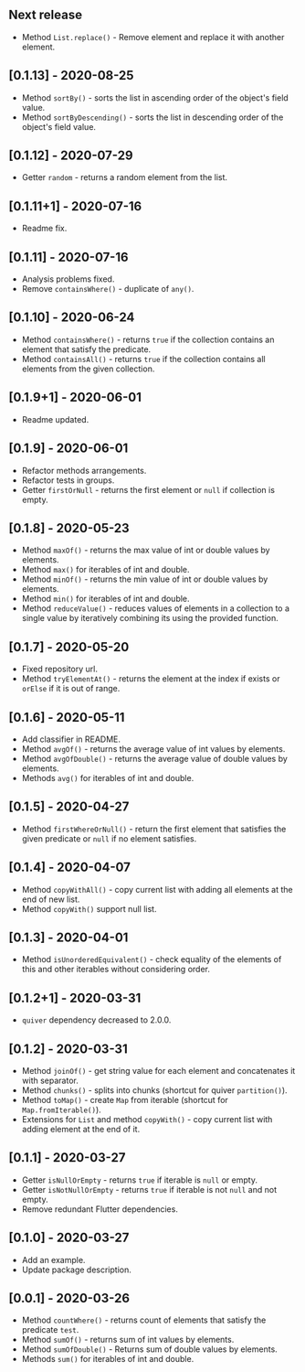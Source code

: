 ## Next release

* Method `List.replace()` - Remove element and replace it with another element.

## [0.1.13] - 2020-08-25

* Method `sortBy()` - sorts the list in ascending order of the object's field value.
* Method `sortByDescending()` - sorts the list in descending order of the object's field value.

## [0.1.12] - 2020-07-29

* Getter `random` - returns a random element from the list.

## [0.1.11+1] - 2020-07-16

* Readme fix.

## [0.1.11] - 2020-07-16

* Analysis problems fixed.
* Remove `containsWhere()` - duplicate of `any()`.

## [0.1.10] - 2020-06-24

* Method `containsWhere()` - returns `true` if the collection contains an element that satisfy the predicate.
* Method `containsAll()` - returns `true` if the collection contains all elements from the given collection.

## [0.1.9+1] - 2020-06-01

* Readme updated.

## [0.1.9] - 2020-06-01

* Refactor methods arrangements.
* Refactor tests in groups.
* Getter `firstOrNull` -  returns the first element or `null` if collection is empty.

## [0.1.8] - 2020-05-23

* Method `maxOf()` - returns the max value of int or double values by elements.
* Method `max()` for iterables of int and double.
* Method `minOf()` - returns the min value of int or double values by elements.
* Method `min()` for iterables of int and double.
* Method `reduceValue()` - reduces values of elements in a collection to a single value
by iteratively combining its using the provided function.

## [0.1.7] - 2020-05-20

* Fixed repository url.
* Method `tryElementAt()` - returns the element at the index if exists or `orElse` if it is out of range.

## [0.1.6] - 2020-05-11

* Add classifier in README.
* Method `avgOf()` - returns the average value of int values by elements.
* Method `avgOfDouble()` - returns the average value of double values by elements.
* Methods `avg()` for iterables of int and double.

## [0.1.5] - 2020-04-27

* Method `firstWhereOrNull()` - return the first element that satisfies the given predicate or `null` if no element satisfies.

## [0.1.4] - 2020-04-07

* Method `copyWithAll()` - copy current list with adding all elements at the end of new list.
* Method `copyWith()` support null list.

## [0.1.3] - 2020-04-01

* Method `isUnorderedEquivalent()` - check equality of the elements of this and other iterables without considering order.

## [0.1.2+1] - 2020-03-31

* `quiver` dependency decreased to 2.0.0.

## [0.1.2] - 2020-03-31

* Method `joinOf()` - get string value for each element and concatenates it with separator.
* Method `chunks()` - splits into chunks (shortcut for quiver `partition()`).
* Method `toMap()` - create `Map` from iterable (shortcut for `Map.fromIterable()`).
* Extensions for `List` and method `copyWith()` - copy current list with adding element at the end of it.

## [0.1.1] - 2020-03-27

* Getter `isNullOrEmpty` - returns `true` if iterable is `null` or empty.
* Getter `isNotNullOrEmpty` - returns `true` if iterable is not `null` and not empty.
* Remove redundant Flutter dependencies.

## [0.1.0] - 2020-03-27

* Add an example.
* Update package description.

## [0.0.1] - 2020-03-26

* Method `countWhere()` - returns count of elements that satisfy the predicate `test`.
* Method `sumOf()` - returns sum of int values by elements.
* Method `sumOfDouble()` - Returns sum of double values by elements.
* Methods `sum()` for iterables of int and double.
